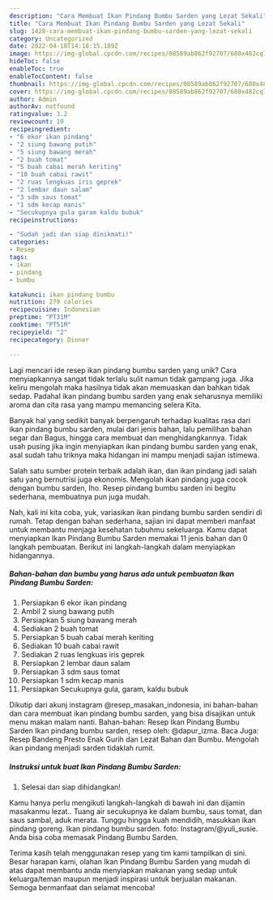 ```yaml
---
description: "Cara Membuat Ikan Pindang Bumbu Sarden yang Lezat Sekali"
title: "Cara Membuat Ikan Pindang Bumbu Sarden yang Lezat Sekali"
slug: 1428-cara-membuat-ikan-pindang-bumbu-sarden-yang-lezat-sekali
category: Uncategorized
date: 2022-04-18T14:18:15.189Z
image: https://img-global.cpcdn.com/recipes/08589ab862f92707/680x482cq70/ikan-pindang-bumbu-sarden-foto-resep-utama.jpg
hideToc: false
enableToc: true
enableTocContent: false
thumbnail: https://img-global.cpcdn.com/recipes/08589ab862f92707/680x482cq70/ikan-pindang-bumbu-sarden-foto-resep-utama.jpg
cover: https://img-global.cpcdn.com/recipes/08589ab862f92707/680x482cq70/ikan-pindang-bumbu-sarden-foto-resep-utama.jpg
author: Admin
authorAv: notfound
ratingvalue: 3.2
reviewcount: 19
recipeingredient:
- "6 ekor ikan pindang"
- "2 siung bawang putih"
- "5 siung bawang merah"
- "2 buah tomat"
- "5 buah cabai merah keriting"
- "10 buah cabai rawit"
- "2 ruas lengkuas iris geprek"
- "2 lembar daun salam"
- "3 sdm saus tomat"
- "1 sdm kecap manis"
- "Secukupnya gula garam kaldu bubuk"
recipeinstructions:

- "Sudah jadi dan siap dinikmati!"
categories:
- Resep
tags:
- ikan
- pindang
- bumbu

katakunci: ikan pindang bumbu 
nutrition: 279 calories
recipecuisine: Indonesian
preptime: "PT31M"
cooktime: "PT51M"
recipeyield: "2"
recipecategory: Dinner

---
```





Lagi mencari ide resep ikan pindang bumbu sarden yang unik? Cara menyiapkannya sangat tidak terlalu sulit namun tidak gampang juga. Jika keliru mengolah maka hasilnya tidak akan memuaskan dan bahkan tidak sedap. Padahal ikan pindang bumbu sarden yang enak seharusnya memiliki aroma dan cita rasa yang mampu memancing selera Kita.





Banyak hal yang sedikit banyak berpengaruh terhadap kualitas rasa dari ikan pindang bumbu sarden, mulai dari jenis bahan, lalu pemilihan bahan segar dan Bagus, hingga cara membuat dan menghidangkannya. Tidak usah pusing jika ingin menyiapkan ikan pindang bumbu sarden yang enak,      asal sudah tahu triknya maka hidangan ini mampu menjadi sajian istimewa.














Salah satu sumber protein terbaik adalah ikan, dan ikan pindang jadi salah satu yang bernutrisi juga ekonomis. Mengolah ikan pindang juga cocok dengan bumbu sarden, lho. Resep pindang bumbu sarden ini begitu sederhana, membuatnya pun juga mudah.






Nah, kali ini kita coba, yuk, variasikan ikan pindang bumbu sarden sendiri di rumah. Tetap dengan bahan sederhana, sajian ini dapat memberi manfaat untuk membantu menjaga kesehatan tubuhmu sekeluarga. Kamu dapat menyiapkan Ikan Pindang Bumbu Sarden memakai 11 jenis bahan dan 0 langkah pembuatan. Berikut ini langkah-langkah dalam menyiapkan hidangannya.

<!--inarticleads1-->

##### Bahan-bahan dan bumbu yang harus ada untuk pembuatan Ikan Pindang Bumbu Sarden:

1. Persiapkan 6 ekor ikan pindang
1. Ambil 2 siung bawang putih
1. Persiapkan 5 siung bawang merah
1. Sediakan 2 buah tomat
1. Persiapkan 5 buah cabai merah keriting
1. Sediakan 10 buah cabai rawit
1. Sediakan 2 ruas lengkuas iris geprek
1. Persiapkan 2 lembar daun salam
1. Persiapkan 3 sdm saus tomat
1. Persiapkan 1 sdm kecap manis
1. Persiapkan Secukupnya gula, garam, kaldu bubuk


Dikutip dari akunj instagram @resep_masakan_indonesia, ini bahan-bahan dan cara membuat ikan pindang bumbu sarden, yang bisa disajikan untuk menu makan malam nanti. Bahan-bahan: Resep Ikan Pindang Bumbu Sarden Ikan pindang bumbu sarden, resep oleh: @dapur_izma. Baca Juga: Resep Bandeng Presto Enak Gurih dan Lezat Bahan dan Bumbu. Mengolah ikan pindang menjadi sarden tidaklah rumit. 

<!--inarticleads2-->

##### Instruksi untuk buat Ikan Pindang Bumbu Sarden:


1. Selesai dan siap dihidangkan!

Kamu hanya perlu mengikuti langkah-langkah di bawah ini dan dijamin masakanmu lezat.. Tuang air secukupnya ke dalam bumbu, saus tomat, dan saus sambal, aduk merata. Tunggu hingga kuah mendidih, masukkan ikan pindang goreng. Ikan pindang bumbu sarden. foto: Instagram/@yuli_susie. Anda bisa coba memasak Pindang Bumbu Sarden. 

Terima kasih telah menggunakan resep yang tim kami tampilkan di sini. Besar harapan kami, olahan Ikan Pindang Bumbu Sarden yang mudah di atas dapat membantu anda menyiapkan makanan yang sedap untuk keluarga/teman maupun menjadi inspirasi untuk berjualan makanan. Semoga bermanfaat dan selamat mencoba!
